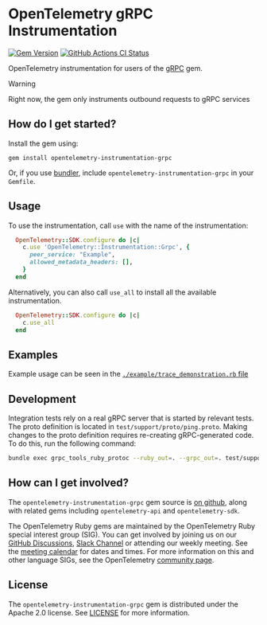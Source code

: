 # OpenTelemetry gRPC Instrumentation

[![Gem Version](https://badge.fury.io/rb/opentelemetry-instrumentation-grpc.svg)](https://badge.fury.io/rb/opentelemetry-instrumentation-grpc)
[![GitHub Actions CI Status](https://github.com/hibachrach/opentelemetry-instrumentation-grpc/actions/workflows/main.yml/badge.svg)](https://github.com/hibachrach/opentelemetry-instrumentation-grpc/actions?query=branch%3Amain)

OpenTelemetry instrumentation for users of the [gRPC](https://github.com/grpc/grpc/tree/master/src/ruby) gem.

> [!WARNING]
> Right now, the gem only instruments outbound requests to gRPC services

## How do I get started?

Install the gem using:

```console
gem install opentelemetry-instrumentation-grpc
```

Or, if you use [bundler][bundler-home], include `opentelemetry-instrumentation-grpc` in your `Gemfile`.


## Usage

To use the instrumentation, call `use` with the name of the instrumentation:

```ruby
  OpenTelemetry::SDK.configure do |c|
    c.use 'OpenTelemetry::Instrumentation::Grpc', {
      peer_service: "Example",
      allowed_metadata_headers: [],
    }
  end
```

Alternatively, you can also call `use_all` to install all the available
instrumentation.

```ruby
  OpenTelemetry::SDK.configure do |c|
    c.use_all
  end
```

## Examples

Example usage can be seen in the [`./example/trace_demonstration.rb` file](https://github.com/open-telemetry/opentelemetry-ruby-contrib/blob/main/instrumentation/grpc/example/trace_demonstration.rb)

## Development

Integration tests rely on a real gRPC server that is started by relevant tests. The proto definition is located in `test/support/proto/ping.proto`. Making changes to the proto definition requires re-creating gRPC-generated code. To do this, run the following command:

```sh
bundle exec grpc_tools_ruby_protoc --ruby_out=. --grpc_out=. test/support/proto/ping.proto
```

## How can I get involved?

The `opentelemetry-instrumentation-grpc` gem source is [on github][repo-github], along with related gems including `opentelemetry-api` and `opentelemetry-sdk`.

The OpenTelemetry Ruby gems are maintained by the OpenTelemetry Ruby special interest group (SIG). You can get involved by joining us on our [GitHub Discussions][discussions-url], [Slack Channel][slack-channel] or attending our weekly meeting. See the [meeting calendar][community-meetings] for dates and times. For more information on this and other language SIGs, see the OpenTelemetry [community page][ruby-sig].

## License

The `opentelemetry-instrumentation-grpc` gem is distributed under the Apache 2.0 license. See [LICENSE][license-github] for more information.

[grpc-home]: https://github.com/grpc/grpc
[bundler-home]: https://bundler.io
[repo-github]: https://github.com/open-telemetry/opentelemetry-ruby
[license-github]: https://github.com/open-telemetry/opentelemetry-ruby-contrib/blob/main/LICENSE
[ruby-sig]: https://github.com/open-telemetry/community#ruby-sig
[community-meetings]: https://github.com/open-telemetry/community#community-meetings
[slack-channel]: https://cloud-native.slack.com/archives/C01NWKKMKMY
[discussions-url]: https://github.com/open-telemetry/opentelemetry-ruby/discussions
